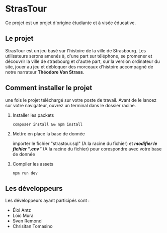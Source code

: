 # StrasTour

Ce projet est un projet d'origine étudiante et à visée éducative.

## Le projet

StrasTour est un jeu basé sur l'histoire de la ville de Strasbourg. Les utilisateurs serons
amenés à, d'une part sur téléphone, se promener et découvrir la ville de strasbourg et d'autre
part, sur la version ordinateur du site, jouer au jeu et débloquer des morceaux d'histoire
accompagné de notre narrateur **Théodore Von Strass**.

## Comment installer le projet

une fois le projet téléchargé sur votre poste de travail.
Avant de le lancez sur votre navigateur, ouvrez un terminal dans le dossier racine.

1.  Installer les packets

    ```
    composer install && npm install
    ```

2.  Mettre en place la base de donnée

    importer le fichier "strastour.sql" (A la racine du fichier) et ***modifier le fichier ".env"*** (A la racine du fichier) pour corespondre avec votre base de donnée

3.  Compiler les assets

    ```
    npm run dev
    ```

## Les développeurs

Les développeurs ayant participés sont :

- Éloi Antz
- Loïc Mura
- Sven Remond
- Chrisitan Tomasino
